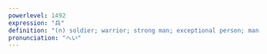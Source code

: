 ```yaml
---
powerlevel: 1492
expression: "兵"
definition: "(n) soldier; warrior; strong man; exceptional person; man of courage"
pronunciation: "へい"
---
```

